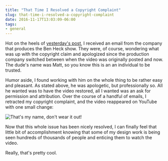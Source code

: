 ```yaml
---
title: "That Time I Resolved a Copyright Complaint"
slug: that-time-i-resolved-a-copyright-complaint
date: 2016-11-17T13:03:09-06:00
tags:
- general
---
```

Hot on the heels of [yesterday's post](http://dxprog.com/entry/that-time-i-got-to-file-a-copyright-claim/), I received an email from the company that produces the Ben Heck show. They were, of course, wondering what was up with the copyright claim and apologized since the production company switched between when the video was originally posted and now. The dude's name was Matt, so you know this is an an individual to be trusted.

Humor aside, I found working with him on the whole thing to be rather easy and pleasant. As stated above, he was apologetic, but professionally so. All he wanted was to have the video restored, all I wanted was an ask for permission and attribution. Over the course of a handful of emails, I retracted my copyright complaint, and the video reappeared on YouTube with one small change:

![](http://i.imgur.com/pNHr7su.png "That's my name, don't wear it out!")

Now that this whole issue has been nicely resolved, I can finally feel that little bit of accomplishment knowing that some of my design work is being seen hundreds of thousands of people and enticing them to watch the video.

Really, that's pretty cool.

